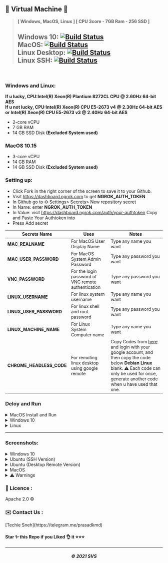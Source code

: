 ## 🍁 Virtual Machine 🍁

> **[ Windows, MacOS, Linux ]  [ CPU 3core - 7GB Ram - 256 SSD ]**     
> ## Windows 10: [![Build Status](https://travis-ci.org/joemccann/dillinger.svg?branch=master)](https://github.com/techiesneh/VPS/blob/main/.github/workflows/Windows10.yml) <br>  MacOS: [![Build Status](https://travis-ci.org/joemccann/dillinger.svg?branch=master)](https://github.com/techiesneh/VPS/blob/main/.github/workflows/MacOS.yml) <br> Linux Desktop: [![Build Status](https://travis-ci.org/joemccann/dillinger.svg?branch=master)](https://github.com/techiesneh/VPS/blob/main/.github/workflows/Linux-Desktop.yml) <br> Linux SSH: [![Build Status](https://travis-ci.org/joemccann/dillinger.svg?branch=master)](https://github.com/techiesneh/VPS/blob/main/.github/workflows/Linux-ssh.yml) 
<br>

 ### Windows and Linux:
 **If u lucky, CPU:Intel(R) Xeon(R) Plantium 8272CL CPU @ 2.60Hz 64-bit AES**     
 **If u not lucky, CPU:Intel(R) Xeon(R) CPU E5-2673 v4 @ 2.30Hz 64-bit AES or Intel(R) Xeon(R) CPU E5-2673 v3 @ 2.40Hz 64-bit AES**                                                                                                                             
- 2-core vCPU
- 7 GB RAM
- 14 GB SSD Disk **(Excluded System used)**

### MacOS 10.15
- 3-core vCPU
- 14 GB RAM
- 14 GB SSD Disk **(Excluded System used)**

### Setting up:
* Click Fork in the right corner of the screen to save it to your Github.
* Visit https://dashboard.ngrok.com to get **NGROK_AUTH_TOKEN**
* In Github go to ⚙ Settings> Secrets> New repository secret
* In Name: enter **NGROK_AUTH_TOKEN**
* In Value: visit https://dashboard.ngrok.com/auth/your-authtoken Copy and Paste Your Authtoken into
* Press Add secret

Secrets Name | Uses | Notes
----- | ----- | -----
**MAC_REALNAME** | For MacOS User Display Name | Type any name you want
**MAC_USER_PASSWORD** | For MacOS System Admin Password | Type any password you want
**VNC_PASSWORD** | For the login password of VNC remote authentication | Type any password you want
**LINUX_USERNAME** | For linux system username | Type any name you want
**LINUX_USER_PASSWORD** | For linux shell and root password | Type any password you want
**LINUX_MACHINE_NAME** | For Linux System Computer name | Type any name you want
**CHROME_HEADLESS_CODE** | For remoting linux desktop using google remote | Copy Codes from [here](https://remotedesktop.google.com/headless) and login with your google account, and then copy the code below **Debian Linux** blank. :warning: Each code can only be used for once, generate another code when u have used that one.

### Deloy and Run
<details>
    <summary>MacOS Install and Run</summary>
<br>
    
* Go to **Actions** Tab and select one of system workflow.

* Click **Run Workflow** button on the left of **This workflow has a workflow_dispatch event trigger** line.

* Wait until a few minutes.

* Copy the link(**without tcp://**) and go to VNC Viewer(Download and install it [here](https://www.realvnc.com/download/file/viewer.files/VNC-Viewer-6.21.406-Windows.exe)), input the link to connect that u copied from the website.

* Fill in those login info, within username **TCV** and password from **VNC_PASSWORD** in Secret that you typed.

* Enjoy!

</details>

<details>
    <summary>Windows 10</summary>
<br>

* First, start the actions of Windows 10 System.    
* Second, Go to https://dashboard.ngrok.com/status/tunnels and check if theres a one online tunnel running.
* Go to Windows Remote Desktop Connection app or Microsoft Remote Desktop software to connect to windows 10 VPS.
* ENJOY!

</details>

<details>
    <summary>Linux</summary>
<br>

* First, start the actions of Linux System.     
* Second, Copy the link from the console    
<img src="pics/0F804C5F-FE8F-45FA-9720-F91F212597DF.png?raw=true" height="250" width="500" >         
* Go to MacOS Terminal or Windows CMD Terminal or else ssh client and enter command provided       
* Enter your ssh password then.     
<img src="pics/78FE6C5A-7270-4986-AB8F-57EC4C9B4F44.png?raw=true" height="250" width="500" >       
* ENJOY!    

</details>

---

### Screenshots:
<details>
    <summary>Windows 10</summary>
<br>
    
- Windows 10 Version
<img src="pics/268600af-c8b9-47cf-b5dd-d1c1ed6d9ce9.png?raw=true" height="250" width="500">

- Windows 10 Task Manager
<img src="pics/0cf98258-a6fe-46bb-ac9a-ee4bb3037e3a.png?raw=true" height="250" width="500" >

- Windows 10 Device Manager
<img src="pics/d32cf285-5ecf-4cce-a52a-5cb54fb130c7.png?raw=true" height="250" width="500">

- Windows 10 Device Specification
<img src="pics/e1852b80-d550-44f3-b619-86ea82902bb4.png?raw=true" height="250" width="500">
    
</details>

<details>
    <summary>Ubuntu (SSH Version)</summary>
<br>

* Click **Run Workflow**
<img src="pics/96644176-D760-47D4-BED2-C47E62A6763F.png?raw=true" height="250" width="500" >

* Copy ssh with url
<img src="pics/0F804C5F-FE8F-45FA-9720-F91F212597DF.png?raw=true" height="250" width="500" >

* Open cmd or Terminal from your windows/MacOS or Linux, and type command provided by github actions boxes.
<img src="pics/78FE6C5A-7270-4986-AB8F-57EC4C9B4F44.png?raw=true" height="250" width="500" >

type **yes** from the connect, and then type your ssh password by secrets of LINUX_USER_PASSWORD u have set.

* Type **sudo -i** for root permission and type your password.
<img src="pics/E5527744-1ED1-4550-8867-EF4EC76D6895.png?raw=true" height="250" width="500" >

* Enjoy having your FREE linux SSH VPS and type any command you want.(but only 6 hours)
<img src="pics/E6E9EA63-AC24-4FDB-AAF9-8B509658440A.png?raw=true" height="250" width="500" >

</details>

<details>
    <summary>Ubuntu (Desktop Remote Version)</summary>
<br>

- Desktop Screenshot
<img src="pics/4EB9C2FF-9D03-4998-A440-D7716A0F7CD0.png?raw=true" height="250" width="500" >

- Linux Chrome
<img src="pics/09F0A4CF-9B30-44CD-8DC4-139D03DFC2CC.png?raw=true" height="250" width="500" >

- Install any apps you want :)
<img src="pics/A0886141-DF1E-4379-88E7-F00EDAD87D0E.png?raw=true" height="250" width="500">

</details>

<details>
    <summary>MacOS</summary>
<br>

- Desktop Screenshot
<img src="pics/Screenshot%202021-02-23%20at%207.32.41%20AM.png?raw=true" height="250" width="500" >

- Settings
<img src="pics/Screenshot%202021-02-23%20at%207.32.21%20AM.png?raw=true" height="250" width="500" >

- RAM
<img src="pics/Screenshot%202021-02-23%20at%207.32.58%20AM.png?raw=true" height="250" width="500" >

- Storage
<img src="pics/Screenshot%202021-02-23%20at%207.33.18%20AM.png?raw=true" height="250" width="500" >

- Pre-Installed Apps
<img src="pics/Screenshot%202021-02-23%20at%207.34.10%20AM.png?raw=true" height="250" width="500" >

</details>


<details>
    <summary>⚠ Warnings </summary>
<br>
    
```py
THIS IS ONLY FOR EDUCATIONAL PURPOSES

DON'T USE FOR MINING OR ILLEGAL USE

DON'T RECODE THIS SC!
```


:Warning : Dont install Big Sur updates on your macos virtual machine, it will break your remote process!
<img src="pics/Screenshot%202021-02-23%20at%207.35.57%20AM.png" png?raw=true" height="250" width="500">
</details>


<h3> 🎫 Licence : </h3>
Apache 2.0 © <br>

<h3> ✉️ Contact Us : </h3>
[Techie Sneh](https://telegram.me/prasadkmd)

<h4> Star ✨ this Repo if you Liked 👌 it ⭐⭐⭐ </h4>

---
<h5 align='center'>© 2021 SVS</h5>
